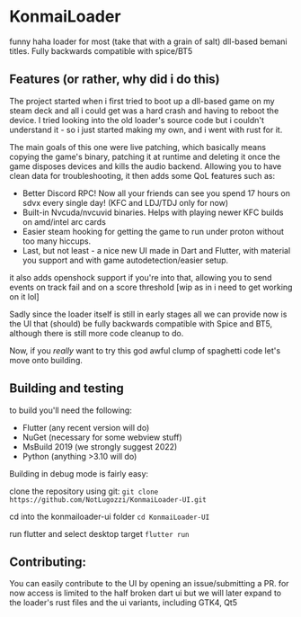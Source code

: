 # KonmaiLoader
funny haha loader for most (take that with a grain of salt) dll-based bemani titles. Fully backwards compatible with spice/BT5

## Features (or rather, why did i do this)
The project started when i first tried to boot up a dll-based game on my steam deck and all i could get was a hard crash and having to reboot the device. I tried looking into the old loader's source code but i couldn't understand it - so i just started making my own, and i went with rust for it.

The main goals of this one were live patching, which basically means copying the game's binary, patching it at runtime and deleting it once the game disposes devices and kills the audio backend. Allowing you to have clean data for troubleshooting, it then adds some QoL features such as:
- Better Discord RPC! Now all your friends can see you spend 17 hours on sdvx every single day! (KFC and LDJ/TDJ only for now)
- Built-in Nvcuda/nvcuvid binaries. Helps with playing newer KFC builds on amd/intel arc cards
- Easier steam hooking for getting the game to run under proton without too many hiccups.
- Last, but not least - a nice new UI made in Dart and Flutter, with material you support and with game autodetection/easier setup. 


it also adds openshock support if you're into that, allowing you to send events on track fail and on a score threshold [wip as in i need to get working on it lol]



Sadly since the loader itself is still in early stages all we can provide now is the UI that (should) be fully backwards compatible with Spice and BT5, although there is still more code cleanup to do.


Now, if you *really* want to try this god awful clump of spaghetti code let's move onto building.

## Building and testing

to build you'll need the following:

- Flutter (any recent version will do)
- NuGet (necessary for some webview stuff)
- MsBuild 2019 (we strongly suggest 2022)
- Python (anything >3.10 will do)

Building in debug mode is fairly easy:  

clone the repository using git:
`git clone https://github.com/NotLugozzi/KonmaiLoader-UI.git`   


cd into the konmailoader-ui folder
`cd KonmaiLoader-UI`   


run flutter and select desktop target
`flutter run`   



## Contributing:
You can easily contribute to the UI by opening an issue/submitting a PR. for now access is limited to the half broken dart ui but we will later expand to the loader's rust files and the ui variants, including GTK4, Qt5
